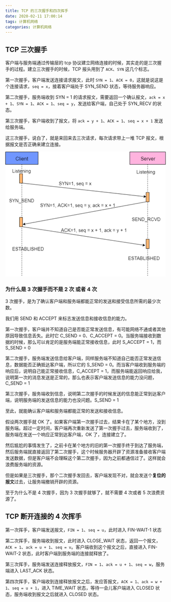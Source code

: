 ```yaml
---
title: TCP 的三次握手和四次挥手
date: 2020-02-11 17:00:14
tags: 计算机网络
categories: 计算机网络
---
```


## TCP 三次握手

客户端与服务端通过传输层的 tcp 协议建立网络连接的时候，其实走的是三次握手的过程。建立三次握手的时候，TCP 报头用到了 `ACK`、`SYN` 这几个标志。



第一次握手，客户端发送连接请求报文，此时 `SYN = 1`、`ACK = 0`，这就是说这是个连接请求，`seq = x`，接着客户端处于 SYN_SEND 状态，等待服务器响应。



第二次握手，服务端收到 SYN = 1 的请求报文，需要返回一个确认报文，`ack = x + 1`、`SYN = 1`、`ACK = 1`、`seq = y`，发送给客户端，自己处于 SYN_RECV 的状态。



第三次握手，客户端收到了报文，将 `ack = y + 1`、`ACK = 1`、`seq = x + 1` 发送给服务端。



这三次握手，说白了，就是来回来去三次请求，每次请求带上一堆 TCP 报文，根据报文是否正确来建立连接。

![三次握手](TCP-的三次握手和四次挥手/三次握手.png)



### 为什么是 3 次握手而不是 2 次 或者 4 次

3 次握手，是为了确认客户端和服务端都能正常的发送和接受信息所需的最少次数。



我们用 SEND 和 ACCEPT 来标志发送信息和接收信息的能力。



第一次握手，客户端并不知道自己是否能正常发送信息，有可能网络不通或者其他原因导致信息丢失。此时它 C_SEND = 0、C_ACCEPT = 0。当服务端接收到数据的时候，那么可以肯定的是服务端能正常接收信息，此时 S_ACCEPT = 1，而S_SEND = 0



第二次握手，服务端发送信息给客户端，同样服务端不知道自己能否正常发送信息，数据能否正确抵达客户端，所以它的 S_SEND = 0。而当客户端收到服务端的响应后，说明自己能正常接收信息，C_ACCEPT = 1，而服务端能返回响应给我，说明第一次的消息发送是正常的，那么也表示客户端发送信息的能力没问题，C_SEND = 1



第三次握手，服务端收到信息，说明第二次握手的时候发送的信息能正常到达客户端，说明服务端的发送信息的能力也没问题。S_SEND = 1



至此，就能确认客户端和服务端都能正常的发送和接收信息。



假设两次握手就 OK 了。如果客户端第一次握手过去，结果卡在了某个地方，没到服务端。超过一定时间，客户端再次重新发送了第一次握手过去，服务端收到了，服务端在发送一个响应正常到达客户端，OK 了，连接建立了。



然后尴尬的事情发生了，之前卡在某个地方的旧的第一次握手终于到达了服务端，然后服务端就直接返回了第二次握手，这个时候服务器开辟了资源准备接收客户端发送数据，但是客户端不会理睬这个第二次握手，因为之前都通信过了。这样就会浪费服务端的资源。



但是如果是三次握手，那个二次握手发回去，客户端发现不对，就会发送个**复位的报文**过去，让服务端撤销开辟的资源。



至于为什么不是 4 次握手，因为 3 次握手就够了，就不需要 4 次或者 5 次浪费资源了。



## TCP 断开连接的 4 次挥手

第一次挥手，客户端发送报文，`FIN = 1`、`seq = u`，此时进入 FIN-WAIT-1 状态



第二次挥手，服务端收到报文，此时进入 CLOSE_WAIT 状态，返回一个报文，`ACK = 1`、`ack = u + 1`、`seq = v`。客户端收到这个报文之后，直接进入 FIN-WAIT-2 状态，此时客户端到服务端的连接就释放了。



第三次挥手，服务端发送连接释放报文，`FIN = 1`、`ack = u + 1`、`seq = w`，服务端进入 LAST_ACK 状态。



第四次挥手，客户端收到连接释放报文之后，发应答报文，`ACK = 1`、`ack = w + 1`、`seq = u + 1`，进入 TIME_WAIT 状态，等待一会儿客户端进入 CLOSED 状态，服务端收到报文之后就进入 CLOSED 状态。

